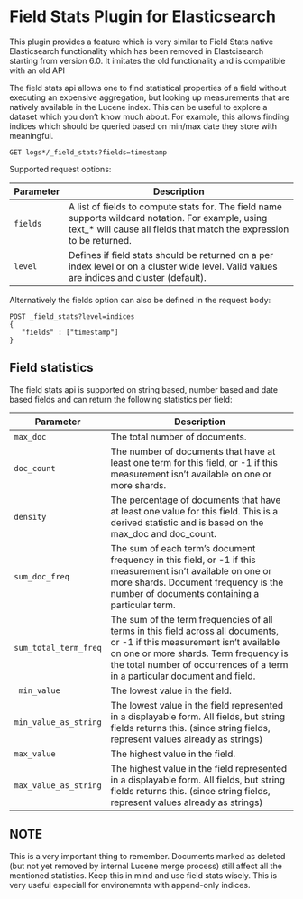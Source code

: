 Field Stats Plugin for Elasticsearch
====================================

This plugin provides a feature which is very similar to Field Stats native
Elasticsearch functionality which has been removed in Elastcisearch starting
from version 6.0. It imitates the old functionality and is compatible with an
old API
 


The field stats api allows one to find statistical properties of a field
without executing an expensive aggregation, but looking up measurements that
are natively available in the Lucene index. This can be useful to explore a
dataset which you don’t know much about. For example, this allows finding indices
which should be queried based on min/max date they store with meaningful.


```
GET logs*/_field_stats?fields=timestamp
```
 
Supported request options:


|Parameter|Description|
|-----|----
| `fields` | A list of fields to compute stats for. The field name supports wildcard notation. For example, using text_* will cause all fields that match the expression to be returned.|
| `level` | Defines if field stats should be returned on a per index level or on a cluster wide level. Valid values are indices and cluster (default). |


Alternatively the fields option can also be defined in the request body:

```
POST _field_stats?level=indices
{
   "fields" : ["timestamp"]
}
```

Field statistics
----------------

The field stats api is supported on string based, number based and date based fields and can return the following statistics per field:


|Parameter|Description|
|-----|----|
| `max_doc` | The total number of documents. |
| `doc_count` | The number of documents that have at least one term for this field, or -1 if this measurement isn’t available on one or more shards. |
| `density` | The percentage of documents that have at least one value for this field. This is a derived statistic and is based on the max_doc and doc_count.|
| `sum_doc_freq` | The sum of each term’s document frequency in this field, or -1 if this measurement isn’t available on one or more shards. Document frequency is the number of documents containing a particular term. |
| `sum_total_term_freq` | The sum of the term frequencies of all terms in this field across all documents, or -1 if this measurement isn’t available on one or more shards. Term frequency is the total number of occurrences of a term in a particular document and field. |
| ` min_value` | The lowest value in the field. |  
| `min_value_as_string` | The lowest value in the field represented in a displayable form. All fields, but string fields returns this. (since string fields, represent values already as strings) | 
| `max_value` | The highest value in the field. | 
| `max_value_as_string` | The highest value in the field represented in a displayable form. All fields, but string fields returns this. (since string fields, represent values already as strings) | 


NOTE
----
This is a very important thing to remember. Documents marked as deleted (but not
yet removed by internal Lucene merge process) still affect all the mentioned statistics. Keep this in
mind and use field stats wisely. This is very useful especiall for environemnts with
append-only indices.  
